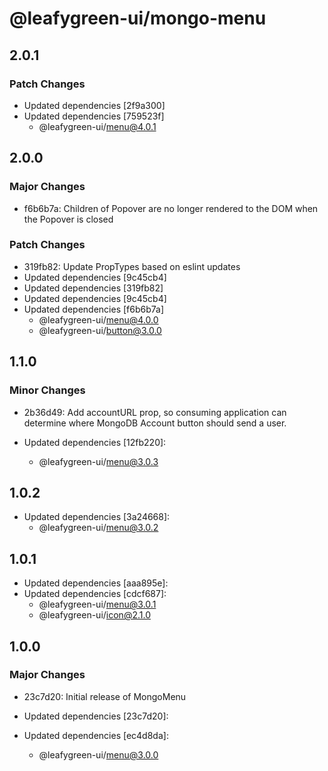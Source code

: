 # @leafygreen-ui/mongo-menu

## 2.0.1

### Patch Changes

- Updated dependencies [2f9a300]
- Updated dependencies [759523f]
  - @leafygreen-ui/menu@4.0.1

## 2.0.0

### Major Changes

- f6b6b7a: Children of Popover are no longer rendered to the DOM when the Popover is closed

### Patch Changes

- 319fb82: Update PropTypes based on eslint updates
- Updated dependencies [9c45cb4]
- Updated dependencies [319fb82]
- Updated dependencies [9c45cb4]
- Updated dependencies [f6b6b7a]
  - @leafygreen-ui/menu@4.0.0
  - @leafygreen-ui/button@3.0.0

## 1.1.0

### Minor Changes

- 2b36d49: Add accountURL prop, so consuming application can determine where MongoDB Account button should send a user.

- Updated dependencies [12fb220]:
  - @leafygreen-ui/menu@3.0.3

## 1.0.2

- Updated dependencies [3a24668]:
  - @leafygreen-ui/menu@3.0.2

## 1.0.1

- Updated dependencies [aaa895e]:
- Updated dependencies [cdcf687]:
  - @leafygreen-ui/menu@3.0.1
  - @leafygreen-ui/icon@2.1.0

## 1.0.0

### Major Changes

- 23c7d20: Initial release of MongoMenu

- Updated dependencies [23c7d20]:
- Updated dependencies [ec4d8da]:
  - @leafygreen-ui/menu@3.0.0
